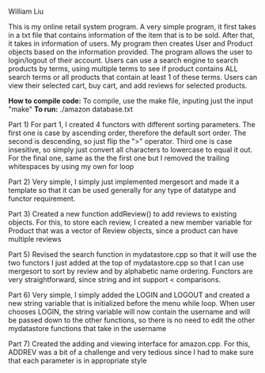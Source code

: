 William Liu

This is my online retail system program.  A very simple program, it first takes in a txt file that contains information of the item that is to be sold.  After that, it takes in information of users.  My program then creates User and Product objects based on the information provided.  The program allows the user to login/logout of their account. Users can use a search engine to search products by terms, using multiple terms to see if product contains ALL search terms or all products that contain at least 1 of these terms.  Users can view their selected cart, buy cart, and add reviews for selected products.

**How to compile code:**
To compile, use the make file, inputing just the input "make"
**To run:** ./amazon database.txt 

Part 1)
For part 1, I created 4 functors with different sorting parameters.  The first one is case by ascending order,
therefore the default sort order.  The second is descending, so just flip the ">" operator.  Third one is case
insesitive, so simply just convert all characters to lowercase to equal it out.  For the final one, same as the 
the first one but I removed the trailing whitespaces by using my own for loop

Part 2)
Very simple, I simply just implemented mergesort and made it a template so that it can be used generally for 
any type of datatype and functor requirement.

Part 3)
Created a new function addReview() to add reviews to existing objects.  For this, to store each review, I created
a new member variable for Product that was a vector of Review objects, since a product can have multiple reviews

Part 5)
Revised the search function in mydatastore.cpp so that it will use the two functors I just added at the top of 
mydatastore.cpp so that I can use mergesort to sort by review and by alphabetic name ordering.  Functors are
very straightforward, since string and int support < comparisons.

Part 6)
Very simple, I simply added the LOGIN and LOGOUT and created a new string variable that is initialized before
the menu while loop.  When user chooses LOGIN, the string variable will now contain the username and will be
passed down to the other functions, so there is no need to edit the other mydatastore functions that take in
the username

Part 7)
Created the adding and viewing interface for amazon.cpp.  For this, ADDREV was a bit of a challenge and very 
tedious since I had to make sure that each parameter is in appropriate style                                                                                                         